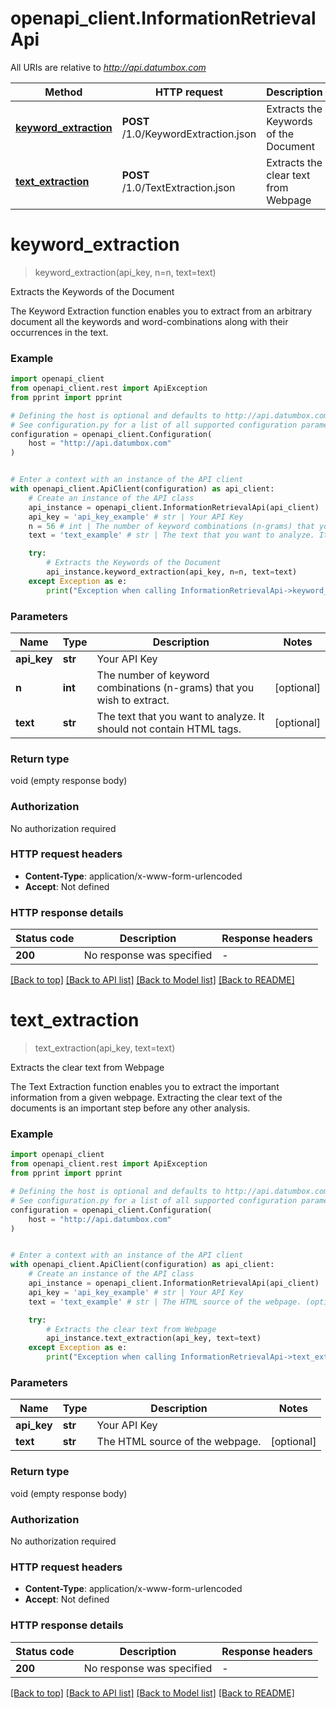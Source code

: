 # openapi_client.InformationRetrievalApi

All URIs are relative to *http://api.datumbox.com*

Method | HTTP request | Description
------------- | ------------- | -------------
[**keyword_extraction**](InformationRetrievalApi.md#keyword_extraction) | **POST** /1.0/KeywordExtraction.json | Extracts the Keywords of the Document
[**text_extraction**](InformationRetrievalApi.md#text_extraction) | **POST** /1.0/TextExtraction.json | Extracts the clear text from Webpage


# **keyword_extraction**
> keyword_extraction(api_key, n=n, text=text)

Extracts the Keywords of the Document

The Keyword Extraction function enables you to extract from an arbitrary document all the keywords and word-combinations along with their occurrences in the text.

### Example


```python
import openapi_client
from openapi_client.rest import ApiException
from pprint import pprint

# Defining the host is optional and defaults to http://api.datumbox.com
# See configuration.py for a list of all supported configuration parameters.
configuration = openapi_client.Configuration(
    host = "http://api.datumbox.com"
)


# Enter a context with an instance of the API client
with openapi_client.ApiClient(configuration) as api_client:
    # Create an instance of the API class
    api_instance = openapi_client.InformationRetrievalApi(api_client)
    api_key = 'api_key_example' # str | Your API Key
    n = 56 # int | The number of keyword combinations (n-grams) that you wish to extract. (optional)
    text = 'text_example' # str | The text that you want to analyze. It should not contain HTML tags. (optional)

    try:
        # Extracts the Keywords of the Document
        api_instance.keyword_extraction(api_key, n=n, text=text)
    except Exception as e:
        print("Exception when calling InformationRetrievalApi->keyword_extraction: %s\n" % e)
```



### Parameters


Name | Type | Description  | Notes
------------- | ------------- | ------------- | -------------
 **api_key** | **str**| Your API Key | 
 **n** | **int**| The number of keyword combinations (n-grams) that you wish to extract. | [optional] 
 **text** | **str**| The text that you want to analyze. It should not contain HTML tags. | [optional] 

### Return type

void (empty response body)

### Authorization

No authorization required

### HTTP request headers

 - **Content-Type**: application/x-www-form-urlencoded
 - **Accept**: Not defined

### HTTP response details

| Status code | Description | Response headers |
|-------------|-------------|------------------|
**200** | No response was specified |  -  |

[[Back to top]](#) [[Back to API list]](../README.md#documentation-for-api-endpoints) [[Back to Model list]](../README.md#documentation-for-models) [[Back to README]](../README.md)

# **text_extraction**
> text_extraction(api_key, text=text)

Extracts the clear text from Webpage

The Text Extraction function enables you to extract the important information from a given webpage. Extracting the clear text of the documents is an important step before any other analysis.

### Example


```python
import openapi_client
from openapi_client.rest import ApiException
from pprint import pprint

# Defining the host is optional and defaults to http://api.datumbox.com
# See configuration.py for a list of all supported configuration parameters.
configuration = openapi_client.Configuration(
    host = "http://api.datumbox.com"
)


# Enter a context with an instance of the API client
with openapi_client.ApiClient(configuration) as api_client:
    # Create an instance of the API class
    api_instance = openapi_client.InformationRetrievalApi(api_client)
    api_key = 'api_key_example' # str | Your API Key
    text = 'text_example' # str | The HTML source of the webpage. (optional)

    try:
        # Extracts the clear text from Webpage
        api_instance.text_extraction(api_key, text=text)
    except Exception as e:
        print("Exception when calling InformationRetrievalApi->text_extraction: %s\n" % e)
```



### Parameters


Name | Type | Description  | Notes
------------- | ------------- | ------------- | -------------
 **api_key** | **str**| Your API Key | 
 **text** | **str**| The HTML source of the webpage. | [optional] 

### Return type

void (empty response body)

### Authorization

No authorization required

### HTTP request headers

 - **Content-Type**: application/x-www-form-urlencoded
 - **Accept**: Not defined

### HTTP response details

| Status code | Description | Response headers |
|-------------|-------------|------------------|
**200** | No response was specified |  -  |

[[Back to top]](#) [[Back to API list]](../README.md#documentation-for-api-endpoints) [[Back to Model list]](../README.md#documentation-for-models) [[Back to README]](../README.md)

